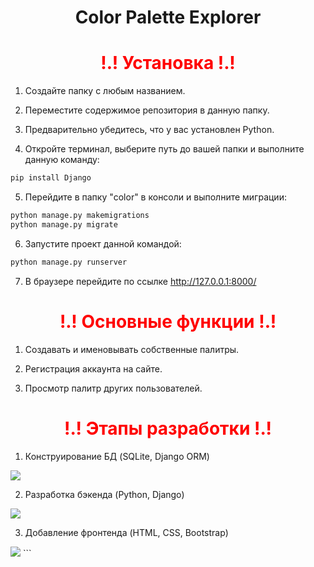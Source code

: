 <H1 align="center">Color Palette Explorer</H1>

<h1 style="color:red;" align="center">!.! Установка !.!</h1>

1) Создайте папку с любым названием.

2) Переместите содержимое репозитория в данную папку.

3) Предварительно убедитесь, что у вас установлен Python.

4) Откройте терминал, выберите путь до вашей папки и выполните данную команду:

```bash
pip install Django
```

5) Перейдите в папку "color" в консоли и выполните миграции:

```bash
python manage.py makemigrations
python manage.py migrate
```

6) Запустите проект данной командой:

```bash
python manage.py runserver
```

7) В браузере перейдите по ссылке http://127.0.0.1:8000/

<h1 style="color:red;" align="center">!.! Основные функции !.!</h1>

1) Создавать и именовывать собственные палитры.

2) Регистрация аккаунта на сайте.

3) Просмотр палитр других пользователей.

<h1 style="color:red;" align="center">!.! Этапы разработки !.!</h1>

1) Конструирование БД (SQLite, Django ORM)

<img src="https://i.postimg.cc/BQBTLj7V/1.jpg">

2) Разработка бэкенда (Python, Django)

<img src="https://i.ibb.co/8NLh2pS/2.jpg">

3) Добавление фронтенда (HTML, CSS, Bootstrap)

<img src="https://i.ibb.co/KrGy17y/3.jpg">
```
